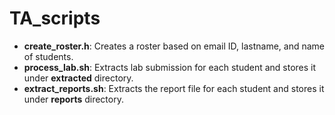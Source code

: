 # TA_scripts
* **create_roster.h**: Creates a roster based on email ID, lastname, and name of students.
* **process_lab.sh**: Extracts lab submission for each student and stores it under **extracted** directory.
* **extract_reports.sh**: Extracts the report file for each student and stores it under **reports** directory. 

